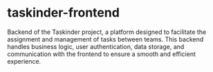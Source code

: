 # taskinder-frontend
Backend of the Taskinder project, a platform designed to facilitate the assignment and management of tasks between teams. This backend handles business logic, user authentication, data storage, and communication with the frontend to ensure a smooth and efficient experience.
